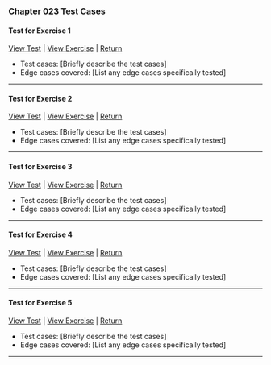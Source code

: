 ﻿### Chapter 023 Test Cases

#### Test for Exercise 1

[View Test](Chapter023Exercise1Test.java) | [View Exercise](../../../main/java/Chapter023/Chapter023Exercise1.java) | [Return](../../../../README.md)

- Test cases: [Briefly describe the test cases]
- Edge cases covered: [List any edge cases specifically tested]

---
#### Test for Exercise 2

[View Test](Chapter023Exercise2Test.java) | [View Exercise](../../../main/java/Chapter023/Chapter023Exercise2.java) | [Return](../../../../README.md)

- Test cases: [Briefly describe the test cases]
- Edge cases covered: [List any edge cases specifically tested]

---
#### Test for Exercise 3

[View Test](Chapter023Exercise3Test.java) | [View Exercise](../../../main/java/Chapter023/Chapter023Exercise3.java) | [Return](../../../../README.md)

- Test cases: [Briefly describe the test cases]
- Edge cases covered: [List any edge cases specifically tested]

---
#### Test for Exercise 4

[View Test](Chapter023Exercise4Test.java) | [View Exercise](../../../main/java/Chapter023/Chapter023Exercise4.java) | [Return](../../../../README.md)

- Test cases: [Briefly describe the test cases]
- Edge cases covered: [List any edge cases specifically tested]

---
#### Test for Exercise 5

[View Test](Chapter023Exercise5Test.java) | [View Exercise](../../../main/java/Chapter023/Chapter023Exercise5.java) | [Return](../../../../README.md)

- Test cases: [Briefly describe the test cases]
- Edge cases covered: [List any edge cases specifically tested]

---
